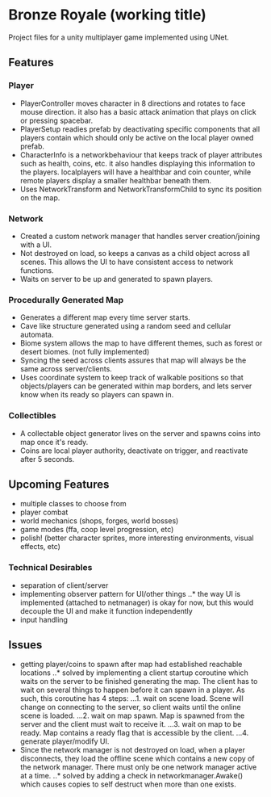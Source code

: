 # Bronze Royale (working title)

Project files for a unity multiplayer game implemented using UNet. 

## Features
### Player
- PlayerController moves character in 8 directions and rotates to face mouse direction. it also has a basic attack animation that plays on click or pressing spacebar.
- PlayerSetup readies prefab by deactivating specific components that all players contain which should only be active on the local player owned prefab.
- CharacterInfo is a networkbehaviour that keeps track of player attributes such as health, coins, etc. it also handles displaying this information to the players. localplayers will have a healthbar and coin counter, while remote players display a smaller healthbar beneath them.
- Uses NetworkTransform and NetworkTransformChild to sync its position on the map.

### Network
- Created a custom network manager that handles server creation/joining with a UI. 
- Not destroyed on load, so keeps a canvas as a child object across all scenes. This allows the UI to have consistent access to network functions.
- Waits on server to be up and generated to spawn players.

### Procedurally Generated Map
- Generates a different map every time server starts.
- Cave like structure generated using a random seed and cellular automata.
- Biome system allows the map to have different themes, such as forest or desert biomes. (not fully implemented)
- Syncing the seed across clients assures that map will always be the same across server/clients.
- Uses coordinate system to keep track of walkable positions so that objects/players can be generated within map borders, and lets server know when its ready so players can spawn in.

### Collectibles
- A collectable object generator lives on the server and spawns coins into map once it's ready.
- Coins are local player authority, deactivate on trigger, and reactivate after 5 seconds.

## Upcoming Features
- multiple classes to choose from
- player combat
- world mechanics (shops, forges, world bosses)
- game modes (ffa, coop level progression, etc)
- polish! (better character sprites, more interesting environments, visual effects, etc)

### Technical Desirables
- separation of client/server
- implementing observer pattern for UI/other things
..* the way UI is implemented (attached to netmanager) is okay for now, but this would decouple the UI and make it function independently
- input handling

## Issues
- getting player/coins to spawn after map had established reachable locations
..* solved by implementing a client startup coroutine which waits on the server to be finished generating the map. The client has to wait on several things to happen before it can spawn in a player. As such, this coroutine has 4 steps:
...1. wait on scene load. Scene will change on connecting to the server, so client waits until the online scene is loaded.
...2. wait on map spawn. Map is spawned from the server and the client must wait to receive it.
...3. wait on map to be ready. Map contains a ready flag that is accessible by the client.
...4. generate player/modify UI. 
- Since the network manager is not destroyed on load, when a player disconnects, they load the offline scene which contains a new copy of the network manager. There must only be one network manager active at a time.
..* solved by adding a check in networkmanager.Awake() which causes copies to self destruct when more than one exists.